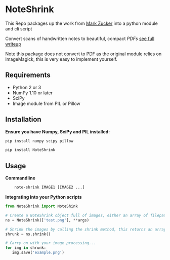 NoteShrink
==========

This Repo packages up the work from [Mark Zucker](https://github.com/mzucker/noteshrink) into a python module and cli script

Convert scans of handwritten notes to beautiful, compact *PDFs* [see full writeup](https://mzucker.github.io/2016/09/20/noteshrink.html)

Note this package does not convert to PDF as the original module relies on ImageMagick, this is very easy to implement yourself.


Requirements
------------

-  Python 2 or 3
-  NumPy 1.10 or later
-  SciPy
-  Image module from PIL or Pillow


Installation
-----

**Ensure you have Numpy, SciPy and PIL installed:**

```python
pip install numpy scipy pillow
```

```python
pip install NoteShrink
```

Usage
-----

**Commandline**
```bash
    note-shrink IMAGE1 [IMAGE2 ...]
```

**Integrating into your Python scripts**

```python
from NoteShrink import NoteShink

# Create a NoteShrink object full of images, either an array of filepaths, PIL images or numpy arrays
ns = NoteShrink(['test.png'], **args)

# Shrink the images by calling the shrink method, this returns an array of PIL images encoded as RGB
shrunk = ns.shrink()

# Carry on with your image processing...
for img in shrunk:
   img.save('example.png')
```


